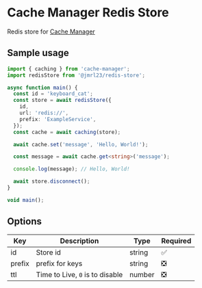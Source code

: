 # Cache Manager Redis Store

Redis store for [Cache Manager](https://www.npmjs.com/package/cache-manager)

## Sample usage

```ts
import { caching } from 'cache-manager';
import redisStore from '@jmrl23/redis-store';

async function main() {
  const id = 'keyboard_cat';
  const store = await redisStore({
    id,
    url: 'redis://',
    prefix: 'ExampleService',
  });
  const cache = await caching(store);

  await cache.set('message', 'Hello, World!');

  const message = await cache.get<string>('message');

  console.log(message); // Hello, World!

  await store.disconnect();
}

void main();
```

## Options

| Key    | Description                     | Type   | Required |
| ------ | ------------------------------- | ------ | -------- |
| id     | Store id                        | string | ✅       |
| prefix | prefix for keys                 | string | ❎       |
| ttl    | Time to Live, `0` is to disable | number | ❎       |
